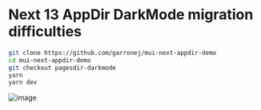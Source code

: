 
# Next 13 AppDir DarkMode migration difficulties

```bash
git clone https://github.com/garronej/mui-next-appdir-demo
cd mui-next-appdir-demo
git checkout pagesdir-darkmode
yarn
yarn dev
```

![image](https://user-images.githubusercontent.com/6702424/209474223-f4fc9363-daf6-4996-b874-ade0100bc3cb.png)
